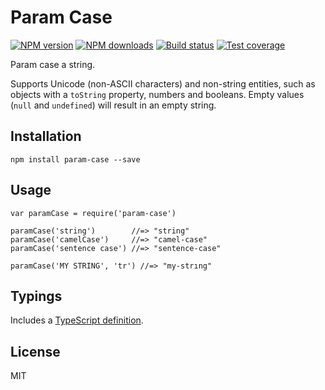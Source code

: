 Param Case
==========

[![NPM version](https://img.shields.io/npm/v/param-case.svg?style=flat)](https://npmjs.org/package/param-case) [![NPM downloads](https://img.shields.io/npm/dm/param-case.svg?style=flat)](https://npmjs.org/package/param-case) [![Build status](https://img.shields.io/travis/blakeembrey/param-case.svg?style=flat)](https://travis-ci.org/blakeembrey/param-case) [![Test coverage](https://img.shields.io/coveralls/blakeembrey/param-case.svg?style=flat)](https://coveralls.io/r/blakeembrey/param-case?branch=master)

Param case a string.

Supports Unicode (non-ASCII characters) and non-string entities, such as objects with a `toString` property, numbers and booleans. Empty values (`null` and `undefined`) will result in an empty string.

Installation
------------

    npm install param-case --save

Usage
-----

    var paramCase = require('param-case')

    paramCase('string')        //=> "string"
    paramCase('camelCase')     //=> "camel-case"
    paramCase('sentence case') //=> "sentence-case"

    paramCase('MY STRING', 'tr') //=> "my-strıng"

Typings
-------

Includes a [TypeScript definition](param-case.d.ts).

License
-------

MIT
